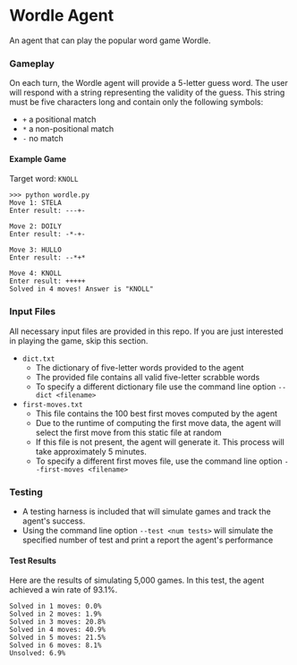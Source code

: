 # Wordle Agent
An agent that can play the popular word game Wordle.

### Gameplay

On each turn, the Wordle agent will provide a 5-letter guess word. The user
will respond with a string representing the validity of the guess. This
string must be five characters long and contain only the following symbols:

* `+` a positional match
* `*` a non-positional match
* `-` no match

#### Example Game
Target word: `KNOLL`
```
>>> python wordle.py
Move 1: STELA
Enter result: ---+-

Move 2: DOILY
Enter result: -*-+-

Move 3: HULLO
Enter result: --*+*

Move 4: KNOLL
Enter result: +++++
Solved in 4 moves! Answer is "KNOLL"
```

### Input Files
All necessary input files are provided in this repo. If you are just interested in playing the game, skip this section.
* `dict.txt`
  * The dictionary of five-letter words provided to the agent
  * The provided file contains all valid five-letter scrabble words
  * To specify a different dictionary file use the command line option `--dict <filename>`
* `first-moves.txt`
  * This file contains the 100 best first moves computed by the agent
  * Due to the runtime of computing the first move data, the agent will select the first move from this static file at random
  * If this file is not present, the agent will generate it. This process will take approximately 5 minutes.
  * To specify a different first moves file, use the command line option `--first-moves <filename>`

### Testing
* A testing harness is included that will simulate games and track the agent's success.
* Using the command line option `--test <num tests>` will simulate the specified number of test and print a report the agent's performance

#### Test Results
Here are the results of simulating 5,000 games. In this test, the agent achieved a win rate of 93.1%.
```
Solved in 1 moves: 0.0%
Solved in 2 moves: 1.9%
Solved in 3 moves: 20.8%
Solved in 4 moves: 40.9%
Solved in 5 moves: 21.5%
Solved in 6 moves: 8.1%
Unsolved: 6.9%
```